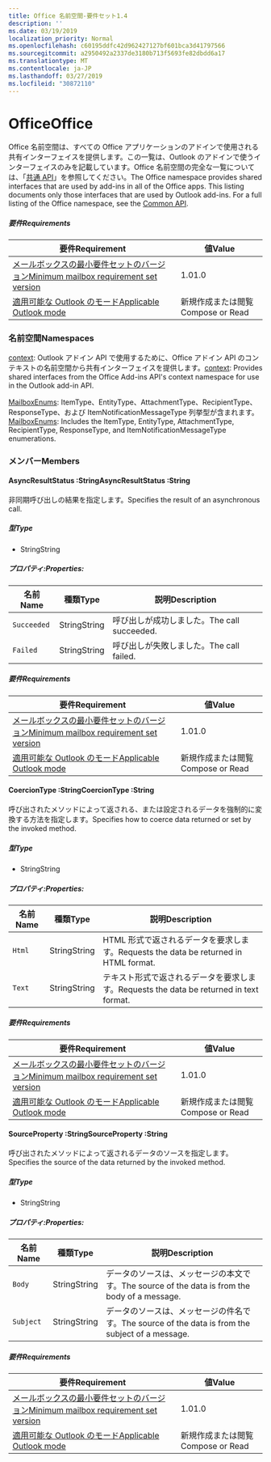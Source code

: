 ```yaml
---
title: Office 名前空間-要件セット1.4
description: ''
ms.date: 03/19/2019
localization_priority: Normal
ms.openlocfilehash: c60195ddfc42d962427127bf601bca3d41797566
ms.sourcegitcommit: a2950492a2337de3180b713f5693fe82dbdd6a17
ms.translationtype: MT
ms.contentlocale: ja-JP
ms.lasthandoff: 03/27/2019
ms.locfileid: "30872110"
---
```

# <a name="office"></a><span data-ttu-id="012a4-102">Office</span><span class="sxs-lookup"><span data-stu-id="012a4-102">Office</span></span>

<span data-ttu-id="012a4-p101">Office 名前空間は、すべての Office アプリケーションのアドインで使用される共有インターフェイスを提供します。この一覧は、Outlook のアドインで使うインターフェイスのみを記載しています。Office 名前空間の完全な一覧については、「[共通 API](/javascript/api/office)」を参照してください。</span><span class="sxs-lookup"><span data-stu-id="012a4-p101">The Office namespace provides shared interfaces that are used by add-ins in all of the Office apps. This listing documents only those interfaces that are used by Outlook add-ins. For a full listing of the Office namespace, see the [Common API](/javascript/api/office).</span></span>

##### <a name="requirements"></a><span data-ttu-id="012a4-105">要件</span><span class="sxs-lookup"><span data-stu-id="012a4-105">Requirements</span></span>

|<span data-ttu-id="012a4-106">要件</span><span class="sxs-lookup"><span data-stu-id="012a4-106">Requirement</span></span>| <span data-ttu-id="012a4-107">値</span><span class="sxs-lookup"><span data-stu-id="012a4-107">Value</span></span>|
|---|---|
|[<span data-ttu-id="012a4-108">メールボックスの最小要件セットのバージョン</span><span class="sxs-lookup"><span data-stu-id="012a4-108">Minimum mailbox requirement set version</span></span>](/office/dev/add-ins/reference/requirement-sets/outlook-api-requirement-sets)| <span data-ttu-id="012a4-109">1.0</span><span class="sxs-lookup"><span data-stu-id="012a4-109">1.0</span></span>|
|[<span data-ttu-id="012a4-110">適用可能な Outlook のモード</span><span class="sxs-lookup"><span data-stu-id="012a4-110">Applicable Outlook mode</span></span>](/outlook/add-ins/#extension-points)| <span data-ttu-id="012a4-111">新規作成または閲覧</span><span class="sxs-lookup"><span data-stu-id="012a4-111">Compose or Read</span></span>|

### <a name="namespaces"></a><span data-ttu-id="012a4-112">名前空間</span><span class="sxs-lookup"><span data-stu-id="012a4-112">Namespaces</span></span>

<span data-ttu-id="012a4-113">[context](Office.context.md): Outlook アドイン API で使用するために、Office アドイン API のコンテキストの名前空間から共有インターフェイスを提供します。</span><span class="sxs-lookup"><span data-stu-id="012a4-113">[context](Office.context.md): Provides shared interfaces from the Office Add-ins API's context namespace for use in the Outlook add-in API.</span></span>

<span data-ttu-id="012a4-114">[MailboxEnums](/javascript/api/outlook_1_4/office.mailboxenums.attachmenttype): ItemType、EntityType、AttachmentType、RecipientType、ResponseType、および ItemNotificationMessageType 列挙型が含まれます。</span><span class="sxs-lookup"><span data-stu-id="012a4-114">[MailboxEnums](/javascript/api/outlook_1_4/office.mailboxenums.attachmenttype): Includes the ItemType, EntityType, AttachmentType, RecipientType, ResponseType, and ItemNotificationMessageType enumerations.</span></span>

### <a name="members"></a><span data-ttu-id="012a4-115">メンバー</span><span class="sxs-lookup"><span data-stu-id="012a4-115">Members</span></span>

####  <a name="asyncresultstatus-string"></a><span data-ttu-id="012a4-116">AsyncResultStatus :String</span><span class="sxs-lookup"><span data-stu-id="012a4-116">AsyncResultStatus :String</span></span>

<span data-ttu-id="012a4-117">非同期呼び出しの結果を指定します。</span><span class="sxs-lookup"><span data-stu-id="012a4-117">Specifies the result of an asynchronous call.</span></span>

##### <a name="type"></a><span data-ttu-id="012a4-118">型</span><span class="sxs-lookup"><span data-stu-id="012a4-118">Type</span></span>

*   <span data-ttu-id="012a4-119">String</span><span class="sxs-lookup"><span data-stu-id="012a4-119">String</span></span>

##### <a name="properties"></a><span data-ttu-id="012a4-120">プロパティ:</span><span class="sxs-lookup"><span data-stu-id="012a4-120">Properties:</span></span>

|<span data-ttu-id="012a4-121">名前</span><span class="sxs-lookup"><span data-stu-id="012a4-121">Name</span></span>| <span data-ttu-id="012a4-122">種類</span><span class="sxs-lookup"><span data-stu-id="012a4-122">Type</span></span>| <span data-ttu-id="012a4-123">説明</span><span class="sxs-lookup"><span data-stu-id="012a4-123">Description</span></span>|
|---|---|---|
|`Succeeded`| <span data-ttu-id="012a4-124">String</span><span class="sxs-lookup"><span data-stu-id="012a4-124">String</span></span>|<span data-ttu-id="012a4-125">呼び出しが成功しました。</span><span class="sxs-lookup"><span data-stu-id="012a4-125">The call succeeded.</span></span>|
|`Failed`| <span data-ttu-id="012a4-126">String</span><span class="sxs-lookup"><span data-stu-id="012a4-126">String</span></span>|<span data-ttu-id="012a4-127">呼び出しが失敗しました。</span><span class="sxs-lookup"><span data-stu-id="012a4-127">The call failed.</span></span>|

##### <a name="requirements"></a><span data-ttu-id="012a4-128">要件</span><span class="sxs-lookup"><span data-stu-id="012a4-128">Requirements</span></span>

|<span data-ttu-id="012a4-129">要件</span><span class="sxs-lookup"><span data-stu-id="012a4-129">Requirement</span></span>| <span data-ttu-id="012a4-130">値</span><span class="sxs-lookup"><span data-stu-id="012a4-130">Value</span></span>|
|---|---|
|[<span data-ttu-id="012a4-131">メールボックスの最小要件セットのバージョン</span><span class="sxs-lookup"><span data-stu-id="012a4-131">Minimum mailbox requirement set version</span></span>](/office/dev/add-ins/reference/requirement-sets/outlook-api-requirement-sets)| <span data-ttu-id="012a4-132">1.0</span><span class="sxs-lookup"><span data-stu-id="012a4-132">1.0</span></span>|
|[<span data-ttu-id="012a4-133">適用可能な Outlook のモード</span><span class="sxs-lookup"><span data-stu-id="012a4-133">Applicable Outlook mode</span></span>](/outlook/add-ins/#extension-points)| <span data-ttu-id="012a4-134">新規作成または閲覧</span><span class="sxs-lookup"><span data-stu-id="012a4-134">Compose or Read</span></span>|

####  <a name="coerciontype-string"></a><span data-ttu-id="012a4-135">CoercionType :String</span><span class="sxs-lookup"><span data-stu-id="012a4-135">CoercionType :String</span></span>

<span data-ttu-id="012a4-136">呼び出されたメソッドによって返される、または設定されるデータを強制的に変換する方法を指定します。</span><span class="sxs-lookup"><span data-stu-id="012a4-136">Specifies how to coerce data returned or set by the invoked method.</span></span>

##### <a name="type"></a><span data-ttu-id="012a4-137">型</span><span class="sxs-lookup"><span data-stu-id="012a4-137">Type</span></span>

*   <span data-ttu-id="012a4-138">String</span><span class="sxs-lookup"><span data-stu-id="012a4-138">String</span></span>

##### <a name="properties"></a><span data-ttu-id="012a4-139">プロパティ:</span><span class="sxs-lookup"><span data-stu-id="012a4-139">Properties:</span></span>

|<span data-ttu-id="012a4-140">名前</span><span class="sxs-lookup"><span data-stu-id="012a4-140">Name</span></span>| <span data-ttu-id="012a4-141">種類</span><span class="sxs-lookup"><span data-stu-id="012a4-141">Type</span></span>| <span data-ttu-id="012a4-142">説明</span><span class="sxs-lookup"><span data-stu-id="012a4-142">Description</span></span>|
|---|---|---|
|`Html`| <span data-ttu-id="012a4-143">String</span><span class="sxs-lookup"><span data-stu-id="012a4-143">String</span></span>|<span data-ttu-id="012a4-144">HTML 形式で返されるデータを要求します。</span><span class="sxs-lookup"><span data-stu-id="012a4-144">Requests the data be returned in HTML format.</span></span>|
|`Text`| <span data-ttu-id="012a4-145">String</span><span class="sxs-lookup"><span data-stu-id="012a4-145">String</span></span>|<span data-ttu-id="012a4-146">テキスト形式で返されるデータを要求します。</span><span class="sxs-lookup"><span data-stu-id="012a4-146">Requests the data be returned in text format.</span></span>|

##### <a name="requirements"></a><span data-ttu-id="012a4-147">要件</span><span class="sxs-lookup"><span data-stu-id="012a4-147">Requirements</span></span>

|<span data-ttu-id="012a4-148">要件</span><span class="sxs-lookup"><span data-stu-id="012a4-148">Requirement</span></span>| <span data-ttu-id="012a4-149">値</span><span class="sxs-lookup"><span data-stu-id="012a4-149">Value</span></span>|
|---|---|
|[<span data-ttu-id="012a4-150">メールボックスの最小要件セットのバージョン</span><span class="sxs-lookup"><span data-stu-id="012a4-150">Minimum mailbox requirement set version</span></span>](/office/dev/add-ins/reference/requirement-sets/outlook-api-requirement-sets)| <span data-ttu-id="012a4-151">1.0</span><span class="sxs-lookup"><span data-stu-id="012a4-151">1.0</span></span>|
|[<span data-ttu-id="012a4-152">適用可能な Outlook のモード</span><span class="sxs-lookup"><span data-stu-id="012a4-152">Applicable Outlook mode</span></span>](/outlook/add-ins/#extension-points)| <span data-ttu-id="012a4-153">新規作成または閲覧</span><span class="sxs-lookup"><span data-stu-id="012a4-153">Compose or Read</span></span>|

####  <a name="sourceproperty-string"></a><span data-ttu-id="012a4-154">SourceProperty :String</span><span class="sxs-lookup"><span data-stu-id="012a4-154">SourceProperty :String</span></span>

<span data-ttu-id="012a4-155">呼び出されたメソッドによって返されるデータのソースを指定します。</span><span class="sxs-lookup"><span data-stu-id="012a4-155">Specifies the source of the data returned by the invoked method.</span></span>

##### <a name="type"></a><span data-ttu-id="012a4-156">型</span><span class="sxs-lookup"><span data-stu-id="012a4-156">Type</span></span>

*   <span data-ttu-id="012a4-157">String</span><span class="sxs-lookup"><span data-stu-id="012a4-157">String</span></span>

##### <a name="properties"></a><span data-ttu-id="012a4-158">プロパティ:</span><span class="sxs-lookup"><span data-stu-id="012a4-158">Properties:</span></span>

|<span data-ttu-id="012a4-159">名前</span><span class="sxs-lookup"><span data-stu-id="012a4-159">Name</span></span>| <span data-ttu-id="012a4-160">種類</span><span class="sxs-lookup"><span data-stu-id="012a4-160">Type</span></span>| <span data-ttu-id="012a4-161">説明</span><span class="sxs-lookup"><span data-stu-id="012a4-161">Description</span></span>|
|---|---|---|
|`Body`| <span data-ttu-id="012a4-162">String</span><span class="sxs-lookup"><span data-stu-id="012a4-162">String</span></span>|<span data-ttu-id="012a4-163">データのソースは、メッセージの本文です。</span><span class="sxs-lookup"><span data-stu-id="012a4-163">The source of the data is from the body of a message.</span></span>|
|`Subject`| <span data-ttu-id="012a4-164">String</span><span class="sxs-lookup"><span data-stu-id="012a4-164">String</span></span>|<span data-ttu-id="012a4-165">データのソースは、メッセージの件名です。</span><span class="sxs-lookup"><span data-stu-id="012a4-165">The source of the data is from the subject of a message.</span></span>|

##### <a name="requirements"></a><span data-ttu-id="012a4-166">要件</span><span class="sxs-lookup"><span data-stu-id="012a4-166">Requirements</span></span>

|<span data-ttu-id="012a4-167">要件</span><span class="sxs-lookup"><span data-stu-id="012a4-167">Requirement</span></span>| <span data-ttu-id="012a4-168">値</span><span class="sxs-lookup"><span data-stu-id="012a4-168">Value</span></span>|
|---|---|
|[<span data-ttu-id="012a4-169">メールボックスの最小要件セットのバージョン</span><span class="sxs-lookup"><span data-stu-id="012a4-169">Minimum mailbox requirement set version</span></span>](/office/dev/add-ins/reference/requirement-sets/outlook-api-requirement-sets)| <span data-ttu-id="012a4-170">1.0</span><span class="sxs-lookup"><span data-stu-id="012a4-170">1.0</span></span>|
|[<span data-ttu-id="012a4-171">適用可能な Outlook のモード</span><span class="sxs-lookup"><span data-stu-id="012a4-171">Applicable Outlook mode</span></span>](/outlook/add-ins/#extension-points)| <span data-ttu-id="012a4-172">新規作成または閲覧</span><span class="sxs-lookup"><span data-stu-id="012a4-172">Compose or Read</span></span>|
